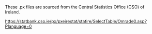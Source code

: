 These .px files are sourced from the Central Statistics Office (CSO) of Ireland.

https://statbank.cso.ie/px/pxeirestat/statire/SelectTable/Omrade0.asp?Planguage=0